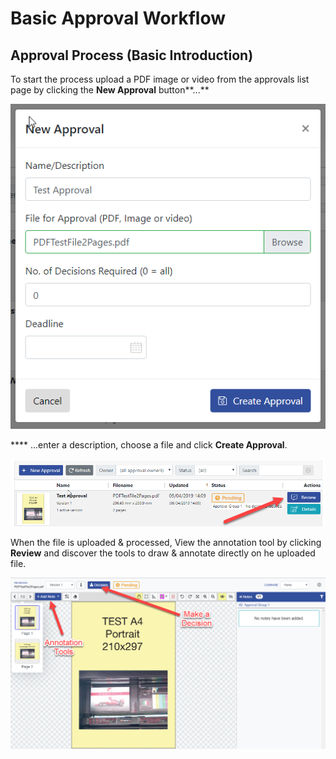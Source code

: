 # Basic Approval Workflow

## Approval Process \(Basic Introduction\)

To start the process upload a PDF image or video from the approvals list page by clicking the **New Approval** button**...**

![New Approval Popup from Approvals List page](../.gitbook/assets/newapprovalpopup.png)

 **** ...enter a description, choose a file and click **Create Approval**.

![Click review to open the annotation tool](../.gitbook/assets/clickreviewfromapprovalslist.png)

When the file is uploaded & processed, View the annotation tool by clicking **Review** and discover the tools to draw & annotate directly on he uploaded file.

![](../.gitbook/assets/annotationtoolprimarybuttons.png)



